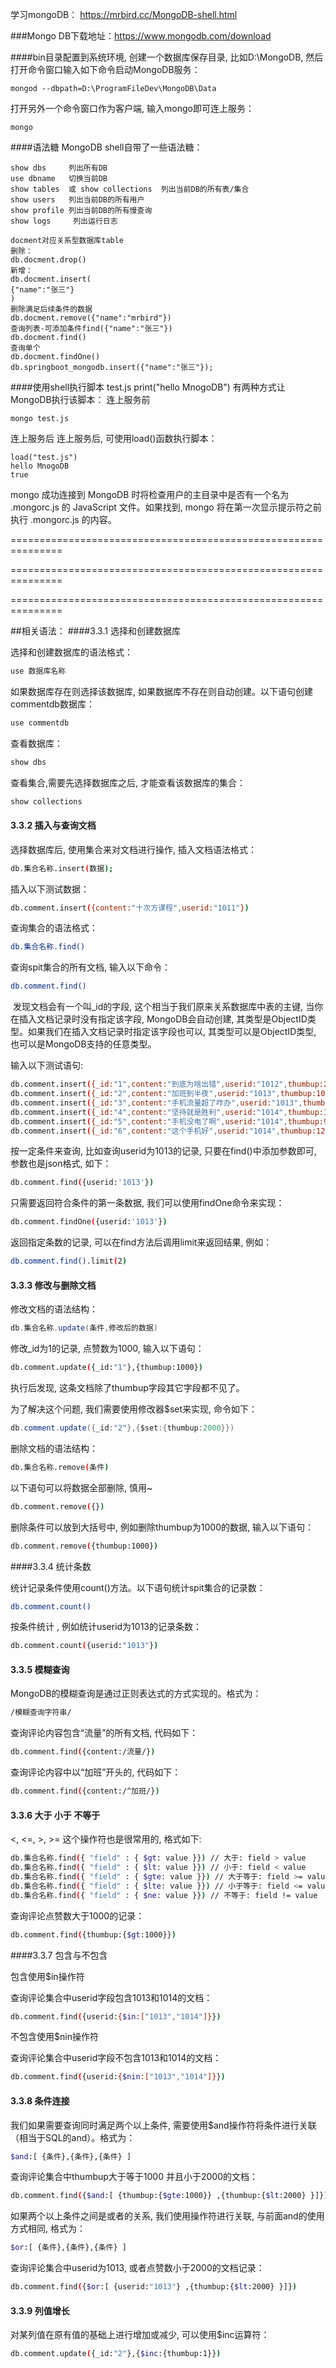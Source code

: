 学习mongoDB：
https://mrbird.cc/MongoDB-shell.html

###Mongo DB下载地址：https://www.mongodb.com/download

####bin目录配置到系统环境, 创建一个数据库保存目录, 比如D:\MongoDB, 然后打开命令窗口输入如下命令启动MongoDB服务：

````
mongod --dbpath=D:\ProgramFileDev\MongoDB\Data
````

打开另外一个命令窗口作为客户端, 输入mongo即可连上服务：
````
mongo
````

####语法糖
MongoDB shell自带了一些语法糖：
````
show dbs     列出所有DB
use dbname   切换当前DB
show tables  或 show collections  列出当前DB的所有表/集合
show users   列出当前DB的所有用户
show profile 列出当前DB的所有慢查询
show logs     列出运行日志

docment对应关系型数据库table
删除：
db.docment.drop()
新增：
db.docment.insert(
{"name":"张三"}
)
删除满足后续条件的数据
db.docment.remove({"name":"mrbird"})
查询列表-可添加条件find({"name":"张三"})
db.docment.find()
查询单个
db.docment.findOne()
db.springboot_mongodb.insert({"name":"张三"});
````

####使用shell执行脚本
test.js
print("hello MnogoDB")
有两种方式让MongoDB执行该脚本：
连上服务前
````
mongo test.js
````
连上服务后
连上服务后, 可使用load()函数执行脚本：
````
load("test.js")
hello MnogoDB
true
````

mongo 成功连接到 MongoDB 时将检查用户的主目录中是否有一个名为 .mongorc.js 的 JavaScript 文件。如果找到, mongo 将在第一次显示提示符之前执行 .mongorc.js 的内容。

===============================================================

===============================================================

===============================================================

##相关语法：
####3.3.1 选择和创建数据库

选择和创建数据库的语法格式：

```bash
use 数据库名称
```


如果数据库存在则选择该数据库, 如果数据库不存在则自动创建。以下语句创建commentdb数据库：

```bash
use commentdb
```



查看数据库：

```bash
show dbs
```



查看集合,需要先选择数据库之后, 才能查看该数据库的集合：

```bash
show collections
```



#### 3.3.2 插入与查询文档

选择数据库后, 使用集合来对文档进行操作, 插入文档语法格式：

```bash
db.集合名称.insert(数据);
```

插入以下测试数据：

```bash
db.comment.insert({content:"十次方课程",userid:"1011"})
```



查询集合的语法格式：

```bash
db.集合名称.find()
```

查询spit集合的所有文档, 输入以下命令：

```bash
db.comment.find()
```

​	发现文档会有一个叫_id的字段, 这个相当于我们原来关系数据库中表的主键, 当你在插入文档记录时没有指定该字段, MongoDB会自动创建, 其类型是ObjectID类型。如果我们在插入文档记录时指定该字段也可以, 其类型可以是ObjectID类型, 也可以是MongoDB支持的任意类型。



输入以下测试语句:

```bash
db.comment.insert({_id:"1",content:"到底为啥出错",userid:"1012",thumbup:2020});
db.comment.insert({_id:"2",content:"加班到半夜",userid:"1013",thumbup:1023});
db.comment.insert({_id:"3",content:"手机流量超了咋办",userid:"1013",thumbup:111});
db.comment.insert({_id:"4",content:"坚持就是胜利",userid:"1014",thumbup:1223});
db.comment.insert({_id:"5",content:"手机没电了啊",userid:"1014",thumbup:923});
db.comment.insert({_id:"6",content:"这个手机好",userid:"1014",thumbup:123});
```



按一定条件来查询, 比如查询userid为1013的记录, 只要在find()中添加参数即可, 参数也是json格式, 如下：

```bash
db.comment.find({userid:'1013'})
```

只需要返回符合条件的第一条数据, 我们可以使用findOne命令来实现：

```bash
db.comment.findOne({userid:'1013'})
```

返回指定条数的记录, 可以在find方法后调用limit来返回结果, 例如：

```bash
db.comment.find().limit(2)
```



#### 3.3.3 修改与删除文档

修改文档的语法结构：

```java
db.集合名称.update(条件,修改后的数据)
```

修改_id为1的记录, 点赞数为1000, 输入以下语句：

```bash
db.comment.update({_id:"1"},{thumbup:1000})
```

执行后发现, 这条文档除了thumbup字段其它字段都不见了。

为了解决这个问题, 我们需要使用修改器$set来实现, 命令如下：

```java
db.comment.update({_id:"2"},{$set:{thumbup:2000}})
```

删除文档的语法结构：

```bash
db.集合名称.remove(条件)
```

以下语句可以将数据全部删除, 慎用~

```bash
db.comment.remove({})
```

删除条件可以放到大括号中, 例如删除thumbup为1000的数据, 输入以下语句：

```bash
db.comment.remove({thumbup:1000})
```



####3.3.4 统计条数

统计记录条件使用count()方法。以下语句统计spit集合的记录数：

```bash
db.comment.count()
```

按条件统计 , 例如统计userid为1013的记录条数：

```bash
db.comment.count({userid:"1013"})
```



#### 3.3.5 模糊查询

MongoDB的模糊查询是通过正则表达式的方式实现的。格式为：

```bash
/模糊查询字符串/
```

查询评论内容包含“流量”的所有文档, 代码如下：

```bash
db.comment.find({content:/流量/})
```

查询评论内容中以“加班”开头的, 代码如下：

```BASH
db.comment.find({content:/^加班/})
```



#### 3.3.6 大于 小于 不等于

<, <=, >, >= 这个操作符也是很常用的, 格式如下:

```bash
db.集合名称.find({ "field" : { $gt: value }}) // 大于: field > value
db.集合名称.find({ "field" : { $lt: value }}) // 小于: field < value
db.集合名称.find({ "field" : { $gte: value }}) // 大于等于: field >= value
db.集合名称.find({ "field" : { $lte: value }}) // 小于等于: field <= value
db.集合名称.find({ "field" : { $ne: value }}) // 不等于: field != value
```

查询评论点赞数大于1000的记录：

```bash
db.comment.find({thumbup:{$gt:1000}})
```



####3.3.7 包含与不包含

包含使用$in操作符

查询评论集合中userid字段包含1013和1014的文档：

```bash
db.comment.find({userid:{$in:["1013","1014"]}})
```



不包含使用$nin操作符

查询评论集合中userid字段不包含1013和1014的文档：

```bash
db.comment.find({userid:{$nin:["1013","1014"]}})
```



#### 3.3.8 条件连接 

我们如果需要查询同时满足两个以上条件, 需要使用$and操作符将条件进行关联（相当于SQL的and）。格式为：

```bash
$and:[ {条件},{条件},{条件} ]
```

查询评论集合中thumbup大于等于1000 并且小于2000的文档：

```bash
db.comment.find({$and:[ {thumbup:{$gte:1000}} ,{thumbup:{$lt:2000} }]})
```



如果两个以上条件之间是或者的关系, 我们使用操作符进行关联, 与前面and的使用方式相同, 格式为：

```bash
$or:[ {条件},{条件},{条件} ]
```

查询评论集合中userid为1013, 或者点赞数小于2000的文档记录：

```bash
db.comment.find({$or:[ {userid:"1013"} ,{thumbup:{$lt:2000} }]})
```



#### 3.3.9 列值增长 

对某列值在原有值的基础上进行增加或减少, 可以使用$inc运算符：

```bash
db.comment.update({_id:"2"},{$inc:{thumbup:1}})
```
